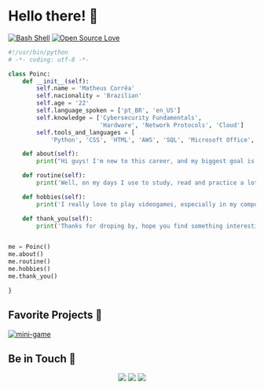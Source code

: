 # Hello there! 🌌

[![Bash Shell](https://badges.frapsoft.com/bash/v1/bash.png?v=103)](https://github.com/ellerbrock/open-source-badges/)
[![Open Source Love](https://badges.frapsoft.com/os/v1/open-source.svg?v=103)](https://github.com/ellerbrock/open-source-badges/)

```python
#!/usr/bin/python
# -*- coding: utf-8 -*-

class Poinc:
    def __init__(self):
        self.name = 'Matheus Corrêa'
        self.nacionality = 'Brazilian'
        self.age = '22'
        self.language_spoken = ['pt_BR', 'en_US']
        self.knowledge = ['Cybersecurity Fundamentals',
                          'Hardware', 'Network Protocols', 'Cloud']
        self.tools_and_languages = [
            'Python', 'CSS', 'HTML', 'AWS', 'SQL', 'Microsoft Office', 'Linux', 'Windows']

    def about(self):
        print("Hi guys! I'm new to this career, and my biggest goal is to work with cybersecurity and/or development.")

    def routine(self):
        print('Well, on my days I use to study, read and practice a lot.')

    def hobbies(self):
        print('I really love to play videogames, especially in my computer, but I workout and read as well.')

    def thank_you(self):
        print('Thanks for droping by, hope you find something interesting here. If you do, please let me know.')


me = Poinc()
me.about()
me.routine()
me.hobbies()
me.thank_you()

}
```

## Favorite Projects 📂

<a href="https://github.com/poinc16/mini-game">
  <img align="center" src="https://github-readme-stats.vercel.app/api/pin/?username=poinc16&repo=mini-game&show_icons=true&line_height=27&title_color=6aa6f8&text_color=8a919a&icon_color=6aa6f8&bg_color=22272e" alt="mini-game" />
</a>

## Be in Touch 📱

<div align="center">
  <a href = "mailto:matheus.barrosc@gmail.com"><img src="https://img.shields.io/badge/-Gmail-%23333?style=for-the-badge&logo=gmail&logoColor=white" target="_blank"></a>
  <a href="https://www.linkedin.com/in/matheus-correa16/" target="_blank"><img src="https://img.shields.io/badge/-LinkedIn-%230077B5?style=for-the-badge&logo=linkedin&logoColor=white" target="_blank"></a>
  <a href="https://instagram.com/matcorrea16" target="_blank"><img src="https://img.shields.io/badge/-Instagram-%23E4405F?style=for-the-badge&logo=instagram&logoColor=white" target="_blank"></a>
</div>
